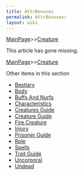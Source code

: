 ```yaml
---
title: AttrBonuses
permalink: AttrBonuses/
layout: wiki
---
```


[MainPage](/keeperrl_wiki/ "wikilink")>>[Creature](/keeperrl_wiki/Creature_Guide "wikilink")

This article has gone missing.

[MainPage](/keeperrl_wiki/ "wikilink")>>[Creature](/keeperrl_wiki/Creature_Guide "wikilink")

Other items in this section
-    [Bestiary](/keeperrl_wiki/Bestiary "wikilink")
-    [Body](/keeperrl_wiki/Body "wikilink")
-    [Buffs And Nurfs](/keeperrl_wiki/Buffs_And_Nurfs "wikilink")
-    [Characteristics](/keeperrl_wiki/Characteristics "wikilink")
-    [Creatures Guide](/keeperrl_wiki/Creatures_Guide "wikilink")
-    [Creature Guide](/keeperrl_wiki/Creature_Guide "wikilink")
-    [Fire Creature](/keeperrl_wiki/Fire_Creature "wikilink")
-    [Injury](/keeperrl_wiki/Injury "wikilink")
-    [Prisoner Guide](/keeperrl_wiki/Prisoner_Guide "wikilink")
-    [Role](/keeperrl_wiki/Role "wikilink")
-    [Spells](/keeperrl_wiki/Spells "wikilink")
-    [Trait Guide](/keeperrl_wiki/Trait_Guide "wikilink")
-    [Uncorporal](/keeperrl_wiki/Uncorporal "wikilink")
-    [Undead](/keeperrl_wiki/Undead "wikilink")
